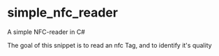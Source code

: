 simple_nfc_reader
=================

A simple NFC-reader in C#

The goal of this snippet is to read an nfc Tag, and to identify it's quality